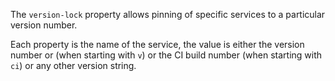 The `version-lock` property allows pinning of specific services to a particular version number.

Each property is the name of the service, the value is either the version number or (when starting with `v`) or the CI build number (when starting with `ci`) or any other version string.